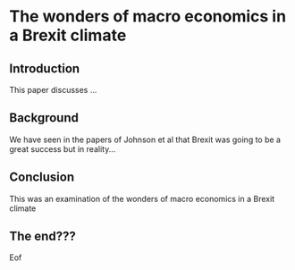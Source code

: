 # The wonders of macro economics in a Brexit climate

## Introduction

This paper discusses ...

## Background

We have seen in the papers of Johnson et al that Brexit
was going to be a great success but in reality...

## Conclusion

This was an examination of the wonders of macro economics in a Brexit climate

## The end???

Eof

